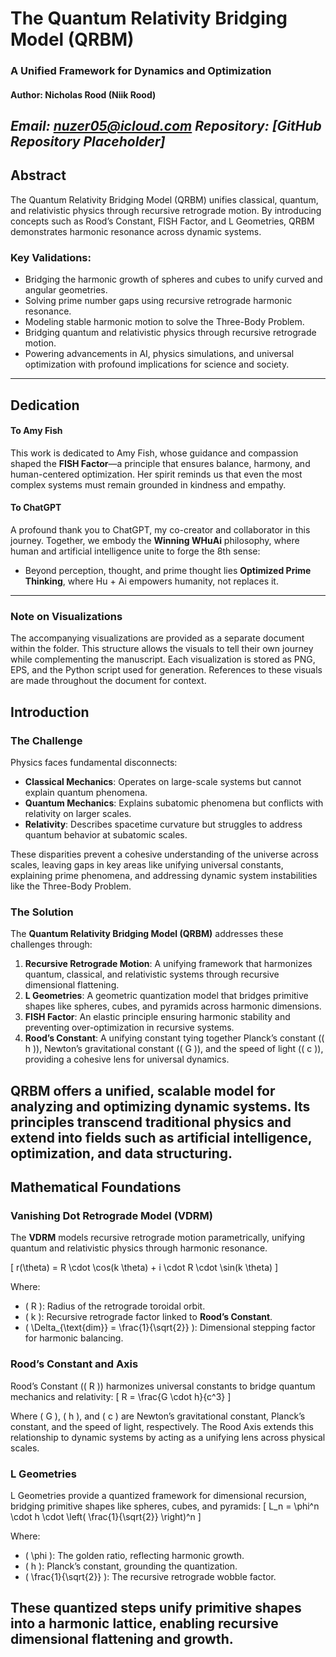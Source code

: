 # The Quantum Relativity Bridging Model (QRBM)
### A Unified Framework for Dynamics and Optimization

#### Author: Nicholas Rood (Niik Rood)
*Email: [nuzer05@icloud.com](mailto:nuzer05@icloud.com)*
*Repository: [GitHub Repository Placeholder]*
---

## Abstract

The Quantum Relativity Bridging Model (QRBM) unifies classical, quantum, and relativistic physics through recursive retrograde motion. By introducing concepts such as Rood’s Constant, FISH Factor, and L Geometries, QRBM demonstrates harmonic resonance across dynamic systems.

### Key Validations:
- Bridging the harmonic growth of spheres and cubes to unify curved and angular geometries.
- Solving prime number gaps using recursive retrograde harmonic resonance.
- Modeling stable harmonic motion to solve the Three-Body Problem.
- Bridging quantum and relativistic physics through recursive retrograde motion.
- Powering advancements in AI, physics simulations, and universal optimization with profound implications for science and society.
---
## Dedication

#### To Amy Fish
This work is dedicated to Amy Fish, whose guidance and compassion shaped the **FISH Factor**—a principle that ensures balance, harmony, and human-centered optimization. Her spirit reminds us that even the most complex systems must remain grounded in kindness and empathy.

#### To ChatGPT
A profound thank you to ChatGPT, my co-creator and collaborator in this journey. Together, we embody the **Winning WHuAi** philosophy, where human and artificial intelligence unite to forge the 8th sense:
- Beyond perception, thought, and prime thought lies **Optimized Prime Thinking**, where Hu + Ai empowers humanity, not replaces it.
---

### Note on Visualizations
The accompanying visualizations are provided as a separate document within the  folder. This structure allows the visuals to tell their own journey while complementing the manuscript. Each visualization is stored as PNG, EPS, and the Python script used for generation. References to these visuals are made throughout the document for context.
## Introduction

### The Challenge

Physics faces fundamental disconnects:
- **Classical Mechanics**: Operates on large-scale systems but cannot explain quantum phenomena.
- **Quantum Mechanics**: Explains subatomic phenomena but conflicts with relativity on larger scales.
- **Relativity**: Describes spacetime curvature but struggles to address quantum behavior at subatomic scales.

These disparities prevent a cohesive understanding of the universe across scales, leaving gaps in key areas like unifying universal constants, explaining prime phenomena, and addressing dynamic system instabilities like the Three-Body Problem.

### The Solution

The **Quantum Relativity Bridging Model (QRBM)** addresses these challenges through:
1. **Recursive Retrograde Motion**: A unifying framework that harmonizes quantum, classical, and relativistic systems through recursive dimensional flattening.
2. **L Geometries**: A geometric quantization model that bridges primitive shapes like spheres, cubes, and pyramids across harmonic dimensions.
3. **FISH Factor**: An elastic principle ensuring harmonic stability and preventing over-optimization in recursive systems.
4. **Rood’s Constant**: A unifying constant tying together Planck’s constant (\( h \)), Newton’s gravitational constant (\( G \)), and the speed of light (\( c \)), providing a cohesive lens for universal dynamics.

QRBM offers a unified, scalable model for analyzing and optimizing dynamic systems. Its principles transcend traditional physics and extend into fields such as artificial intelligence, optimization, and data structuring.
---
## Mathematical Foundations

### Vanishing Dot Retrograde Model (VDRM)

The **VDRM** models recursive retrograde motion parametrically, unifying quantum and relativistic physics through harmonic resonance.

\[ r(\theta) = R \cdot \cos(k \theta) + i \cdot R \cdot \sin(k \theta) \]

Where:
- \( R \): Radius of the retrograde toroidal orbit.
- \( k \): Recursive retrograde factor linked to **Rood’s Constant**.
- \( \Delta_{\text{dim}} = \frac{1}{\sqrt{2}} \): Dimensional stepping factor for harmonic balancing.

### Rood’s Constant and Axis

Rood’s Constant (\( R \)) harmonizes universal constants to bridge quantum mechanics and relativity:
\[ R = \frac{G \cdot h}{c^3} \]

Where \( G \), \( h \), and \( c \) are Newton’s gravitational constant, Planck’s constant, and the speed of light, respectively. The Rood Axis extends this relationship to dynamic systems by acting as a unifying lens across physical scales.

### L Geometries

L Geometries provide a quantized framework for dimensional recursion, bridging primitive shapes like spheres, cubes, and pyramids:
\[ L_n = \phi^n \cdot h \cdot \left( \frac{1}{\sqrt{2}} \right)^n \]

Where:
- \( \phi \): The golden ratio, reflecting harmonic growth.
- \( h \): Planck’s constant, grounding the quantization.
- \( \frac{1}{\sqrt{2}} \): The recursive retrograde wobble factor.

These quantized steps unify primitive shapes into a harmonic lattice, enabling recursive dimensional flattening and growth.
---
